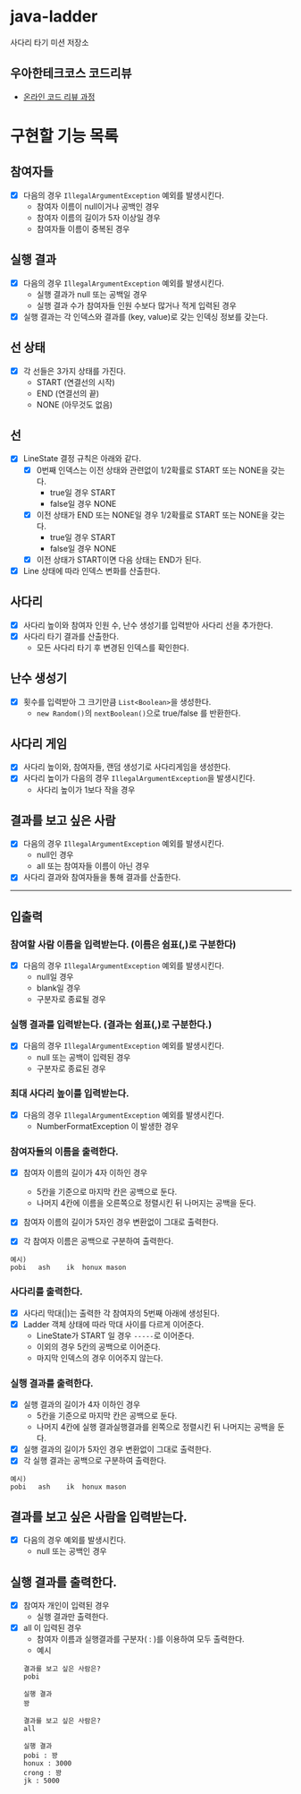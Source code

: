 # java-ladder

사다리 타기 미션 저장소

## 우아한테크코스 코드리뷰

- [온라인 코드 리뷰 과정](https://github.com/woowacourse/woowacourse-docs/blob/master/maincourse/README.md)

# 구현할 기능 목록

## 참여자들

- [x] 다음의 경우 `IllegalArgumentException` 예외를 발생시킨다.
    - 참여자 이름이 null이거나 공백인 경우
    - 참여자 이름의 길이가 5자 이상일 경우
    - 참여자들 이름이 중복된 경우

## 실행 결과

- [x] 다음의 경우 `IllegalArgumentException` 예외를 발생시킨다.
    - 실행 결과가 null 또는 공백일 경우
    - 실행 결과 수가 참여자들 인원 수보다 많거나 적게 입력된 경우
- [x] 실행 결과는 각 인덱스와 결과를 (key, value)로 갖는 인덱싱 정보를 갖는다.

## 선 상태

- [x] 각 선들은 3가지 상태를 가진다.
    - START (연결선의 시작)
    - END (연결선의 끝)
    - NONE (아무것도 없음)

## 선

- [x] LineState 결정 규칙은 아래와 같다.
    - [x] 0번째 인덱스는 이전 상태와 관련없이 1/2확률로 START 또는 NONE을 갖는다.
        - true일 경우 START
        - false일 경우 NONE
    - [x] 이전 상태가 END 또는 NONE일 경우 1/2확률로 START 또는 NONE을 갖는다.
        - true일 경우 START
        - false일 경우 NONE
    - [x] 이전 상태가 START이면 다음 상태는 END가 된다.
- [x] Line 상태에 따라 인덱스 변화를 산출한다.

## 사다리

- [x] 사다리 높이와 참여자 인원 수, 난수 생성기를 입력받아 사다리 선을 추가한다.
- [x] 사다리 타기 결과를 산출한다.
    - 모든 사다리 타기 후 변경된 인덱스를 확인한다.

## 난수 생성기

- [x] 횟수를 입력받아 그 크기만큼 `List<Boolean>`을 생성한다.
    - `new Random()`의 `nextBoolean()`으로 true/false 를 반환한다.

## 사다리 게임

- [x] 사다리 높이와, 참여자들, 랜덤 생성기로 사다리게임을 생성한다.
- [x] 사다리 높이가 다음의 경우 `IllegalArgumentException`을 발생시킨다.
    - 사다리 높이가 1보다 작을 경우

## 결과를 보고 싶은 사람

- [x] 다음의 경우 `IllegalArgumentException` 예외를 발생시킨다.
    - null인 경우
    - all 또는 참여자들 이름이 아닌 경우
- [x] 사다리 결과와 참여자들을 통해 결과를 산출한다.

---

## 입출력

### 참여할 사람 이름을 입력받는다. (이름은 쉼표(,)로 구분한다)

- [x] 다음의 경우 `IllegalArgumentException` 예외를 발생시킨다.
    - null일 경우
    - blank일 경우
    - 구분자로 종료될 경우

### 실행 결과를 입력받는다. (결과는 쉼표(,)로 구분한다.)

- [x] 다음의 경우 `IllegalArgumentException` 예외를 발생시킨다.
    - null 또는 공백이 입력된 경우
    - 구분자로 종료된 경우

### 최대 사다리 높이를 입력받는다.

- [x] 다음의 경우 `IllegalArgumentException` 예외를 발생시킨다.
    - NumberFormatException 이 발생한 경우

### 참여자들의 이름을 출력한다.

- [x] 참여자 이름의 길이가 4자 이하인 경우
    - 5칸을 기준으로 마지막 칸은 공백으로 둔다.
    - 나머지 4칸에 이름을 오른쪽으로 정렬시킨 뒤 나머지는 공백을 둔다.

- [x] 참여자 이름의 길이가 5자인 경우 변환없이 그대로 출력한다.
- [x] 각 참여자 이름은 공백으로 구분하여 출력한다.

```text
예시)
pobi   ash    ik  honux mason
```

### 사다리를 출력한다.

- [x] 사다리 막대(|)는 출력한 각 참여자의 5번째 아래에 생성된다.
- [x] Ladder 객체 상태에 따라 막대 사이를 다르게 이어준다.
    - LineState가 START 일 경우 `-----`로 이어준다.
    - 이외의 경우 5칸의 공백으로 이어준다.
    - 마지막 인덱스의 경우 이어주지 않는다.

### 실행 결과를 출력한다.

- [x] 실행 결과의 길이가 4자 이하인 경우
    - 5칸을 기준으로 마지막 칸은 공백으로 둔다.
    - 나머지 4칸에 실행 결과실행결과를 왼쪽으로 정렬시킨 뒤 나머지는 공백을 둔다.
- [x] 실행 결과의 길이가 5자인 경우 변환없이 그대로 출력한다.
- [x] 각 실행 결과는 공백으로 구분하여 출력한다.

```text
예시)
pobi   ash    ik  honux mason
```

## 결과를 보고 싶은 사람을 입력받는다.

- [x] 다음의 경우 예외를 발생시킨다.
    - null 또는 공백인 경우

## 실행 결과를 출력한다.

- [x] 참여자 개인이 입력된 경우
    - 실행 결과만 출력한다.
- [x] all 이 입력된 경우
    - 참여자 이름과 실행결과를 구분자( : )를 이용하여 모두 출력한다.
    - 예시
  ```text
  결과를 보고 싶은 사람은?
  pobi
  
  실행 결과
  꽝
  
  결과를 보고 싶은 사람은?
  all
  
  실행 결과
  pobi : 꽝
  honux : 3000
  crong : 꽝
  jk : 5000
  ```

